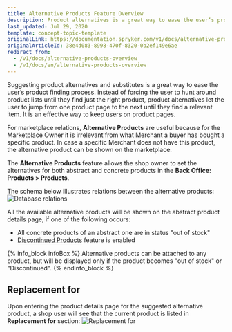```yaml
---
title: Alternative Products Feature Overview
description: Product alternatives is a great way to ease the user’s product finding process. It lets the user jump over product pages until they find a relevant item.
last_updated: Jul 29, 2020
template: concept-topic-template
originalLink: https://documentation.spryker.com/v1/docs/alternative-products-overview
originalArticleId: 38e4d083-8998-470f-8320-0b2ef149e6ae
redirect_from:
  - /v1/docs/alternative-products-overview
  - /v1/docs/en/alternative-products-overview
---
```


Suggesting product alternatives and substitutes is a great way to ease the user’s product finding process. Instead of forcing the user to hunt around product lists until they find just the right product, product alternatives let the user to jump from one product page to the next until they find a relevant item. It is an effective way to keep users on product pages.

For marketplace relations, **Alternative Products** are useful because for the Marketplace Owner it is irrelevant from what Merchant a buyer has bought a specific product. In case a specific Merchant does not have this product, the alternative product can be shown on the marketplace.

The **Alternative Products** feature allows the shop owner to set the alternatives for both abstract and concrete products in the **Back Office: Products > Products**.

The schema below illustrates relations between the alternative products:
![Database relations](https://spryker.s3.eu-central-1.amazonaws.com/docs/Features/Product+Management/Alternative+Products/Alternative+Products+Feature+Overview/alternative-schema.png) 

All the available alternative products will be shown on the abstract product details page, if one of the following occurs:

* All concrete products of an abstract one are in status "out of stock"
* [Discontinued Products](/docs/scos/user/features/{{page.version}}product-feature-overview/discontinued-products-overview.html) feature is enabled

{% info_block infoBox %}
Alternative products can be attached to any product, but will be displayed only if the product becomes "out of stock" or "Discontinued".
{% endinfo_block %}

## Replacement for
Upon entering the product details page for the suggested alternative product, a shop user will see that the current product is listed in **Replacement for** section:
![Replacement for](https://spryker.s3.eu-central-1.amazonaws.com/docs/Features/Product+Management/Alternative+Products/Alternative+Products+Feature+Overview/replacement-for.png) 

<!-- Last review date: Mar 1, 2019 - by Ahmed Sabaa, Yuliia Boiko -->

